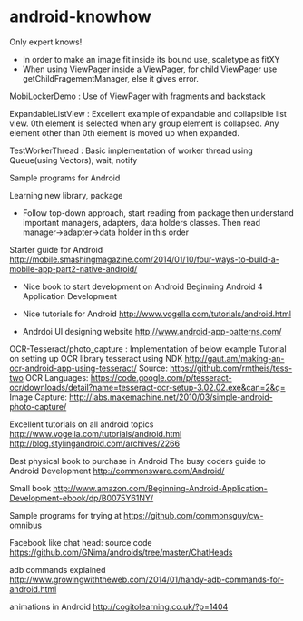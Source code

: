 android-knowhow
===============
Only expert knows!

- In order to make an image fit inside its bound use, scaletype as fitXY
- When using ViewPager inside a ViewPager, for child ViewPager use getChildFragementManager, else it gives error.

MobiLockerDemo : Use of ViewPager with fragments and backstack

ExpandableListView : Excellent example of expandable and collapsible list view. 0th element is selected when any group element is collapsed.
Any element other than 0th element is moved up when expanded.

TestWorkerThread : Basic implementation of worker thread using Queue(using Vectors), wait, notify

Sample programs for Android

Learning new library, package
- Follow top-down approach, start reading from package then understand important managers, adapters, 
data holders classes. Then read manager->adapter->data holder in this order

Starter guide for Android
http://mobile.smashingmagazine.com/2014/01/10/four-ways-to-build-a-mobile-app-part2-native-android/

- Nice book to start development on Android
Beginning Android 4 Application Development 

- Nice tutorials for Android
http://www.vogella.com/tutorials/android.html

- Andrdoi UI designing website
http://www.android-app-patterns.com/

OCR-Tesseract/photo_capture : Implementation of below example
Tutorial on setting up OCR library tesseract using NDK
http://gaut.am/making-an-ocr-android-app-using-tesseract/
Source: https://github.com/rmtheis/tess-two
OCR Languages: https://code.google.com/p/tesseract-ocr/downloads/detail?name=tesseract-ocr-setup-3.02.02.exe&can=2&q=
Image Capture: http://labs.makemachine.net/2010/03/simple-android-photo-capture/

Excellent tutorials on all android topics
http://www.vogella.com/tutorials/android.html
http://blog.stylingandroid.com/archives/2266

Best physical book to purchase in Android
The busy coders guide to Android Development
http://commonsware.com/Android/

Small book
http://www.amazon.com/Beginning-Android-Application-Development-ebook/dp/B0075Y61NY/

Sample programs for trying at
https://github.com/commonsguy/cw-omnibus

Facebook like chat head: source code
https://github.com/GNima/androids/tree/master/ChatHeads

adb commands explained
http://www.growingwiththeweb.com/2014/01/handy-adb-commands-for-android.html

animations in Android
http://cogitolearning.co.uk/?p=1404

